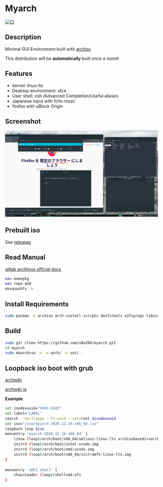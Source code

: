 # Myarch

[![CI](https://github.com/u0a266/myarch/actions/workflows/build-archiso.yml/badge.svg)](https://github.com/u0a266/myarch/actions/workflows/build-archiso.yml)

## Description

Minimal GUI Environment built with [archiso](https://gitlab.archlinux.org/archlinux/archiso)

This distribution will be **automatically** built once a month

## Features

- kernel: linux-lts
- Desktop environment: xfce
- User shell: zsh /Advanced Completion/Useful aliases
- Japanese input with fcitx-mozc
- firefox with uBlock Origin

## Screenshot

<img src="./image.png" title="screenshot1">

## Prebuilt iso

See [releases](https://github.com/u0a266/myarch/releases)

## Read Manual

[gitlab archlinux official docs](https://gitlab.archlinux.org/archlinux/archiso/-/tree/master/docs)

```bash
man makepkg
man repo-add
mksquashfs -h
```

## Install Requirements

```bash
sudo pacman -S archiso arch-install-scripts dosfstools e2fsprogs libisoburn mtools squashfs-tools --needed
```

## Build

```bash
sudo git clone https://github.com/u0a266/myarch.git
cd myarch
sudo mkarchiso -v -w work/ -o out/ . 
```

## Loopback iso boot with grub 

[archwiki](https://wiki.archlinux.org/index.php/Multiboot_USB_drive)

[archwiki ja](https://wiki.archlinux.jp/index.php/%E3%83%9E%E3%83%AB%E3%83%81%E3%83%96%E3%83%BC%E3%83%88_USB_%E3%83%89%E3%83%A9%E3%82%A4%E3%83%96)

__Example__

```bash
set isodevuuid="XXXX-XXXX"
set label="LABEL"
search --no-floppy --fs-uuid --set=root $isodevuuid
set iso="/iso/myarch-2020.12.16-x86_64.iso"
loopback loop $iso
menuentry 'myarch-2020.12.16-x86_64' {
    linux (loop)/arch/boot/x86_64/vmlinuz-linux-lts archisobasedir=arch archisolabel=$label img_dev=/dev/disk/by-uuid/$isodevuuid img_loop=$iso earlymodules=loop
    initrd (loop)/arch/boot/intel-ucode.img
    initrd (loop)/arch/boot/amd-ucode.img
    initrd (loop)/arch/boot/x86_64/initramfs-linux-lts.img
}

menuentry 'uEFI shell' {
    chainloader (loop)/shellx64.efi
}
```
